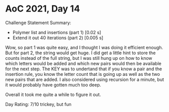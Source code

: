 # AoC 2021, Day 14

Challenge Statement Summary:
  - Polymer list and insertions (part 1) [0.02 s]
  - Extend it out 40 iterations (part 2) [0.005 s]

Wow, so part 1 was quite easy, and I thought I was doing it efficient enough. But for part 2, the
string would get huge. I did get a little hint to store the counts instead of the full string, but
I was still hung up on how to know which letters would be added and which new pairs would then be 
available for the next step. The KEY was to undertand that if you know a pair and the insertion
rule, you know the letter count that is going up as well as the two new pairs that are added. I also
considered using recursion for a minute, but it would probably have gotten much too deep.

Overall it took me quite a while to figure it out.

Day Rating: 7/10
  trickey, but fun